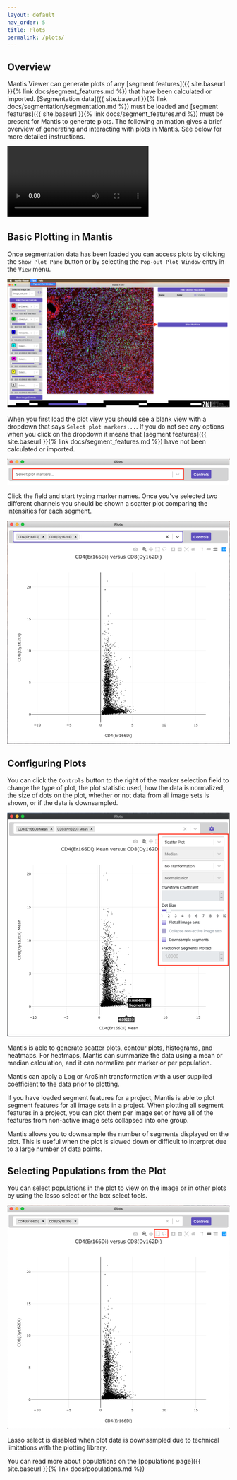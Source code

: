 ```yaml
---
layout: default
nav_order: 5
title: Plots
permalink: /plots/
---
```


## Overview

Mantis Viewer can generate plots of any [segment features]({{ site.baseurl }}{% link docs/segment_features.md %}) that have been calculated or imported. [Segmentation data]({{ site.baseurl }}{% link docs/segmentation/segmentation.md %}) must be loaded and [segment features]({{ site.baseurl }}{% link docs/segment_features.md %}) must be present for Mantis to generate plots. The following animation gives a brief overview of generating and interacting with plots in Mantis. See below for more detailed instructions.

<video width="320" autoplay="autoplay" loop="loop">
  <source src="{{site.baseurl}}/assets/videos/plot.mp4" type="video/mp4">
  <source src="{{site.baseurl}}/assets/videos/plot.mp4" type="video/webm">
</video>

## Basic Plotting in Mantis

 Once segmentation data has been loaded you can access plots by clicking the `Show Plot Pane` button or by selecting the `Pop-out Plot Window` entry in the `View` menu.

![Opening the Plot View](../assets/images/open_plot.png)

When you first load the plot view you should see a blank view with a dropdown that says `Select plot markers...`. If you do not see any options when you click on the dropdown it means that [segment features]({{ site.baseurl }}{% link docs/segment_features.md %}) have not been calculated or imported.

![Initial Plot](../assets/images/plot_initial.png)

Click the field and start typing marker names. Once you've selected two different channels you should be shown a scatter plot comparing the intensities for each segment.

![Plot Loaded](../assets/images/plot_loaded.png)

## Configuring  Plots

You can click the `Controls` button to the right of the marker selection field to change the type of plot, the plot statistic used, how the data is normalized, the size of dots on the plot, whether or not data from all image sets is shown, or if the data is downsampled.

![Plot Controls](../assets/images/plot_controls.png)

Mantis is able to generate scatter plots, contour plots, histograms, and heatmaps. For heatmaps, Mantis can summarize the data using a mean or median calculation, and it can normalize per marker or per population.

Mantis can apply a Log or ArcSinh transformation with a user supplied coefficient to the data prior to plotting.

If you have loaded segment features for a project, Mantis is able to plot segment features for all image sets in a project. When plotting all segment features in a project, you can plot them per image set or have all of the features from non-active image sets collapsed into one group.

Mantis allows you to downsample the number of segments displayed on the plot. This is useful when the plot is slowed down or difficult to interpret due to a large number of data points.


## Selecting Populations from the Plot

You can select populations in the plot to view on the image or in other plots by using the lasso select or the box select tools.

![Plot Populations](../assets/images/plot_select_populations.png)

Lasso select is disabled when plot data is downsampled due to technical limitations with the plotting library.

You can read more about populations on the [populations page]({{ site.baseurl }}{% link docs/populations.md %})